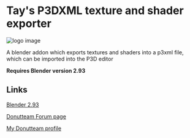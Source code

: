 # Tay's P3DXML texture and shader exporter

![logo image](https://github.com/Twela/textureshader-exporter/blob/main/images/txtshader.png?raw=true)

A blender addon which exports textures and shaders into a p3xml file, which can be imported into the P3D editor

**Requires Blender version 2.93**

## Links
[Blender 2.93](https://www.blender.org/download/releases/2-93/)

[Donutteam Forum page](https://donutteam.com/@Tay)

[My Donutteam profile](https://donutteam.com/@Tay)
